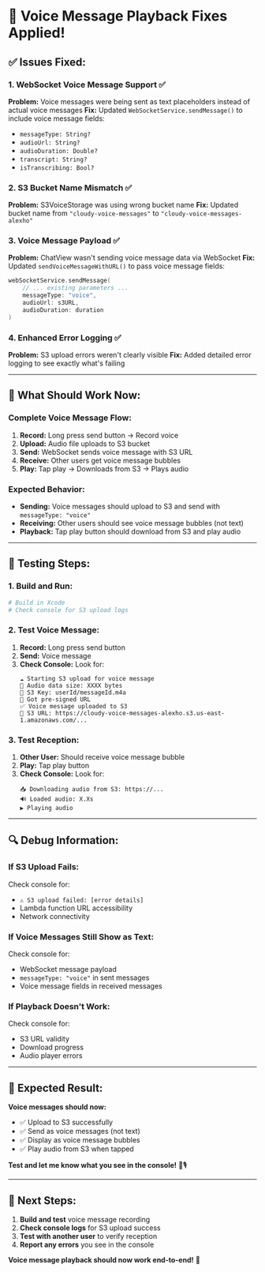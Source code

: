 # 🔧 Voice Message Playback Fixes Applied!

## ✅ **Issues Fixed:**

### 1. **WebSocket Voice Message Support** ✅
**Problem:** Voice messages were being sent as text placeholders instead of actual voice messages
**Fix:** Updated `WebSocketService.sendMessage()` to include voice message fields:
- `messageType: String?`
- `audioUrl: String?` 
- `audioDuration: Double?`
- `transcript: String?`
- `isTranscribing: Bool?`

### 2. **S3 Bucket Name Mismatch** ✅
**Problem:** S3VoiceStorage was using wrong bucket name
**Fix:** Updated bucket name from `"cloudy-voice-messages"` to `"cloudy-voice-messages-alexho"`

### 3. **Voice Message Payload** ✅
**Problem:** ChatView wasn't sending voice message data via WebSocket
**Fix:** Updated `sendVoiceMessageWithURL()` to pass voice message fields:
```swift
webSocketService.sendMessage(
    // ... existing parameters ...
    messageType: "voice",
    audioUrl: s3URL,
    audioDuration: duration
)
```

### 4. **Enhanced Error Logging** ✅
**Problem:** S3 upload errors weren't clearly visible
**Fix:** Added detailed error logging to see exactly what's failing

---

## 🎯 **What Should Work Now:**

### **Complete Voice Message Flow:**
1. **Record:** Long press send button → Record voice
2. **Upload:** Audio file uploads to S3 bucket
3. **Send:** WebSocket sends voice message with S3 URL
4. **Receive:** Other users get voice message bubbles
5. **Play:** Tap play → Downloads from S3 → Plays audio

### **Expected Behavior:**
- **Sending:** Voice messages should upload to S3 and send with `messageType: "voice"`
- **Receiving:** Other users should see voice message bubbles (not text)
- **Playback:** Tap play button should download from S3 and play audio

---

## 🧪 **Testing Steps:**

### **1. Build and Run:**
```bash
# Build in Xcode
# Check console for S3 upload logs
```

### **2. Test Voice Message:**
1. **Record:** Long press send button
2. **Send:** Voice message
3. **Check Console:** Look for:
   ```
   ☁️ Starting S3 upload for voice message
   📁 Audio data size: XXXX bytes
   🔑 S3 Key: userId/messageId.m4a
   🔗 Got pre-signed URL
   ✅ Voice message uploaded to S3
   🔗 S3 URL: https://cloudy-voice-messages-alexho.s3.us-east-1.amazonaws.com/...
   ```

### **3. Test Reception:**
1. **Other User:** Should receive voice message bubble
2. **Play:** Tap play button
3. **Check Console:** Look for:
   ```
   📥 Downloading audio from S3: https://...
   🔊 Loaded audio: X.Xs
   ▶️ Playing audio
   ```

---

## 🔍 **Debug Information:**

### **If S3 Upload Fails:**
Check console for:
- `⚠️ S3 upload failed: [error details]`
- Lambda function URL accessibility
- Network connectivity

### **If Voice Messages Still Show as Text:**
Check console for:
- WebSocket message payload
- `messageType: "voice"` in sent messages
- Voice message fields in received messages

### **If Playback Doesn't Work:**
Check console for:
- S3 URL validity
- Download progress
- Audio player errors

---

## 🎉 **Expected Result:**

**Voice messages should now:**
- ✅ Upload to S3 successfully
- ✅ Send as voice messages (not text)
- ✅ Display as voice message bubbles
- ✅ Play audio from S3 when tapped

**Test and let me know what you see in the console!** 🚀🎙️

---

## 📱 **Next Steps:**

1. **Build and test** voice message recording
2. **Check console logs** for S3 upload success
3. **Test with another user** to verify reception
4. **Report any errors** you see in the console

**Voice message playback should now work end-to-end!** 🎊
